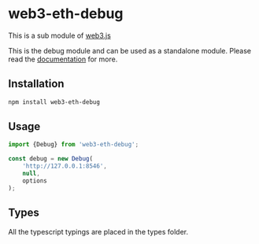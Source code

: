 # web3-eth-debug

This is a sub module of [web3.js][repo]

This is the debug module and can be used as a standalone module.
Please read the [documentation][docs] for more.

## Installation

```bash
npm install web3-eth-debug
```

## Usage

```js
import {Debug} from 'web3-eth-debug';

const debug = new Debug(
    'http://127.0.0.1:8546',
    null,
    options
);
```

## Types

All the typescript typings are placed in the types folder.

[docs]: http://web3js.readthedocs.io/en/1.0/
[repo]: https://github.com/ethereum/web3.js
